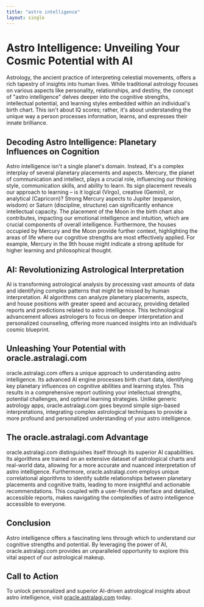 ```yaml
---
title: "astro intelligence"
layout: single
---
```


# Astro Intelligence: Unveiling Your Cosmic Potential with AI

Astrology, the ancient practice of interpreting celestial movements, offers a rich tapestry of insights into human lives.  While traditional astrology focuses on various aspects like personality, relationships, and destiny, the concept of "astro intelligence" delves deeper into the cognitive strengths, intellectual potential, and learning styles embedded within an individual's birth chart. This isn't about IQ scores; rather, it's about understanding the unique way a person processes information, learns, and expresses their innate brilliance.


## Decoding Astro Intelligence: Planetary Influences on Cognition

Astro intelligence isn't a single planet's domain. Instead, it's a complex interplay of several planetary placements and aspects. Mercury, the planet of communication and intellect, plays a crucial role, influencing our thinking style, communication skills, and ability to learn.  Its sign placement reveals our approach to learning – is it logical (Virgo), creative (Gemini), or analytical (Capricorn)?  Strong Mercury aspects to Jupiter (expansion, wisdom) or Saturn (discipline, structure) can significantly enhance intellectual capacity.  The placement of the Moon in the birth chart also contributes, impacting our emotional intelligence and intuition, which are crucial components of overall intelligence.  Furthermore, the houses occupied by Mercury and the Moon provide further context, highlighting the areas of life where our cognitive strengths are most effectively applied.  For example, Mercury in the 9th house might indicate a strong aptitude for higher learning and philosophical thought.


## AI: Revolutionizing Astrological Interpretation

AI is transforming astrological analysis by processing vast amounts of data and identifying complex patterns that might be missed by human interpretation. AI algorithms can analyze planetary placements, aspects, and house positions with greater speed and accuracy, providing detailed reports and predictions related to astro intelligence. This technological advancement allows astrologers to focus on deeper interpretation and personalized counseling, offering more nuanced insights into an individual’s cosmic blueprint.


## Unleashing Your Potential with oracle.astralagi.com

oracle.astralagi.com offers a unique approach to understanding astro intelligence.  Its advanced AI engine processes birth chart data, identifying key planetary influences on cognitive abilities and learning styles. This results in a comprehensive report outlining your intellectual strengths, potential challenges, and optimal learning strategies.  Unlike generic astrology apps, oracle.astralagi.com goes beyond simple sign-based interpretations, integrating complex astrological techniques to provide a more profound and personalized understanding of your astro intelligence.


## The oracle.astralagi.com Advantage

oracle.astralagi.com distinguishes itself through its superior AI capabilities.  Its algorithms are trained on an extensive dataset of astrological charts and real-world data, allowing for a more accurate and nuanced interpretation of astro intelligence.  Furthermore, oracle.astralagi.com employs unique correlational algorithms to identify subtle relationships between planetary placements and cognitive traits, leading to more insightful and actionable recommendations. This coupled with a user-friendly interface and detailed, accessible reports, makes navigating the complexities of astro intelligence accessible to everyone.


## Conclusion

Astro intelligence offers a fascinating lens through which to understand our cognitive strengths and potential.  By leveraging the power of AI, oracle.astralagi.com provides an unparalleled opportunity to explore this vital aspect of our astrological makeup.


## Call to Action

To unlock personalized and superior AI-driven astrological insights about astro intelligence, visit [oracle.astralagi.com](https://oracle.astralagi.com) today.